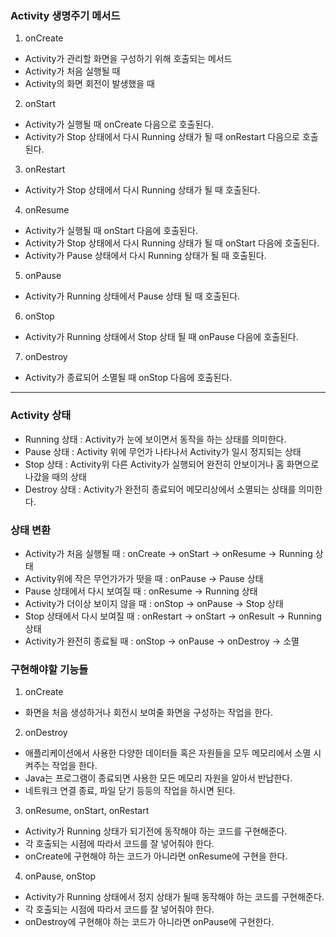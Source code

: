 ### Activity 생명주기 메서드

1. onCreate
- Activity가 관리할 화면을 구성하기 위해 호출되는 메서드
- Activity가 처음 실행될 때
- Activity의 화면 회전이 발생했을 때

2. onStart
- Activity가 실행될 때 onCreate 다음으로 호출된다.
- Activity가 Stop 상태에서 다시 Running 상태가 될 때 onRestart 다음으로 호출된다.

3. onRestart 
- Activity가 Stop 상태에서 다시 Running 상태가 될 때 호출된다.

4. onResume
- Activity가 실행될 때 onStart 다음에 호출된다.
- Activity가 Stop 상태에서 다시 Running 상태가 될 때 onStart 다음에 호출된다.
- Activity가 Pause 상태에서 다시 Running 상태가 될 때 호출된다.

5. onPause
- Activity가 Running 상태에서 Pause 상태 될 때 호출된다.

6. onStop
- Activity가 Running 상태에서 Stop 상태 될 때 onPause 다음에 호출된다.

7. onDestroy
- Activity가 종료되어 소멸될 때 onStop 다음에 호출된다.

---

### Activity 상태
- Running 상태 : Activity가 눈에 보이면서 동작을 하는 상태를 의미한다.
- Pause 상태 : Activity 위에 무언가 나타나서 Activity가 일시 정지되는 상태
- Stop 상태 : Activity위 다른 Activity가 실행되어 완전히 안보이거나 홈 화면으로 나갔을 때의 상태
- Destroy 상태 : Activity가 완전히 종료되어 메모리상에서 소멸되는 상태를 의미한다.

### 상태 변환
- Activity가 처음 실행될 때 : onCreate -> onStart -> onResume -> Running 상태
- Activity위에 작은 무언가가가 떳을 때 : onPause -> Pause 상태
- Pause 상태에서 다시 보여질 때 : onResume -> Running 상태
- Activity가 더이상 보이지 않을 때 : onStop -> onPause -> Stop 상태
- Stop 상태에서 다시 보여질 때 : onRestart -> onStart -> onResult -> Running 상태
- Activity가 완전히 종료될 때 : onStop -> onPause -> onDestroy -> 소멸

### 구현해야할 기능들
1. onCreate
- 화면을 처음 생성하거나 회전시 보여줄 화면을 구성하는 작업을 한다.

2. onDestroy
- 애플리케이션에서 사용한 다양한 데이터들 혹은 자원들을 모두 메모리에서 소멸 시켜주는 작업을 한다.
- Java는 프로그램이 종료되면 사용한 모든 메모리 자원을 알아서 반납한다.
- 네트워크 연결 종료, 파일 닫기 등등의 작업을 하시면 된다.

3. onResume, onStart, onRestart
- Activity가 Running 상태가 되기전에 동작해야 하는 코드를 구현해준다.
- 각 호출되는 시점에 따라서 코드를 잘 넣어줘야 한다.
- onCreate에 구현해야 하는 코드가 아니라면 onResume에 구현을 한다.

4. onPause, onStop
- Activity가 Running 상태에서 정지 상태가 될때 동작해야 하는 코드를 구현해준다.
- 각 호출되는 시점에 따라서 코드를 잘 넣어줘야 한다.
- onDestroy에 구현해야 하는 코드가 아니라면 onPause에 구현한다.